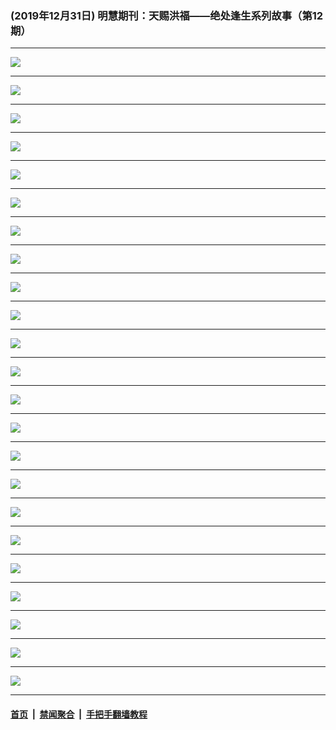 ### (2019年12月31日) 明慧期刊：天赐洪福——绝处逢生系列故事（第12期）

---

<img src="http://qikan.minghui.org/mhqkpage/qikanimage/2019/12/31/tchf122in1read-online1.png"/><hr/>
<img src="http://qikan.minghui.org/mhqkpage/qikanimage/2019/12/31/tchf122in1read-online2.png"/><hr/>
<img src="http://qikan.minghui.org/mhqkpage/qikanimage/2019/12/31/tchf122in1read-online3.png"/><hr/>
<img src="http://qikan.minghui.org/mhqkpage/qikanimage/2019/12/31/tchf122in1read-online4.png"/><hr/>
<img src="http://qikan.minghui.org/mhqkpage/qikanimage/2019/12/31/tchf122in1read-online5.png"/><hr/>
<img src="http://qikan.minghui.org/mhqkpage/qikanimage/2019/12/31/tchf122in1read-online6.png"/><hr/>
<img src="http://qikan.minghui.org/mhqkpage/qikanimage/2019/12/31/tchf122in1read-online7.png"/><hr/>
<img src="http://qikan.minghui.org/mhqkpage/qikanimage/2019/12/31/tchf122in1read-online8.png"/><hr/>
<img src="http://qikan.minghui.org/mhqkpage/qikanimage/2019/12/31/tchf122in1read-online9.png"/><hr/>
<img src="http://qikan.minghui.org/mhqkpage/qikanimage/2019/12/31/tchf122in1read-online10.png"/><hr/>
<img src="http://qikan.minghui.org/mhqkpage/qikanimage/2019/12/31/tchf122in1read-online11.png"/><hr/>
<img src="http://qikan.minghui.org/mhqkpage/qikanimage/2019/12/31/tchf122in1read-online12.png"/><hr/>
<img src="http://qikan.minghui.org/mhqkpage/qikanimage/2019/12/31/tchf122in1read-online13.png"/><hr/>
<img src="http://qikan.minghui.org/mhqkpage/qikanimage/2019/12/31/tchf122in1read-online14.png"/><hr/>
<img src="http://qikan.minghui.org/mhqkpage/qikanimage/2019/12/31/tchf122in1read-online15.png"/><hr/>
<img src="http://qikan.minghui.org/mhqkpage/qikanimage/2019/12/31/tchf122in1read-online16.png"/><hr/>
<img src="http://qikan.minghui.org/mhqkpage/qikanimage/2019/12/31/tchf122in1read-online17.png"/><hr/>
<img src="http://qikan.minghui.org/mhqkpage/qikanimage/2019/12/31/tchf122in1read-online18.png"/><hr/>
<img src="http://qikan.minghui.org/mhqkpage/qikanimage/2019/12/31/tchf122in1read-online19.png"/><hr/>
<img src="http://qikan.minghui.org/mhqkpage/qikanimage/2019/12/31/tchf122in1read-online20.png"/><hr/>
<img src="http://qikan.minghui.org/mhqkpage/qikanimage/2019/12/31/tchf122in1read-online21.png"/><hr/>
<img src="http://qikan.minghui.org/mhqkpage/qikanimage/2019/12/31/tchf122in1read-online22.png"/><hr/>
<img src="http://qikan.minghui.org/mhqkpage/qikanimage/2019/12/31/tchf122in1read-online23.png"/><hr/>


#### [首页](../../../..) &nbsp;|&nbsp; [禁闻聚合](https://github.com/gfw-breaker/banned-news) &nbsp;|&nbsp; [手把手翻墙教程](https://github.com/gfw-breaker/guides) 